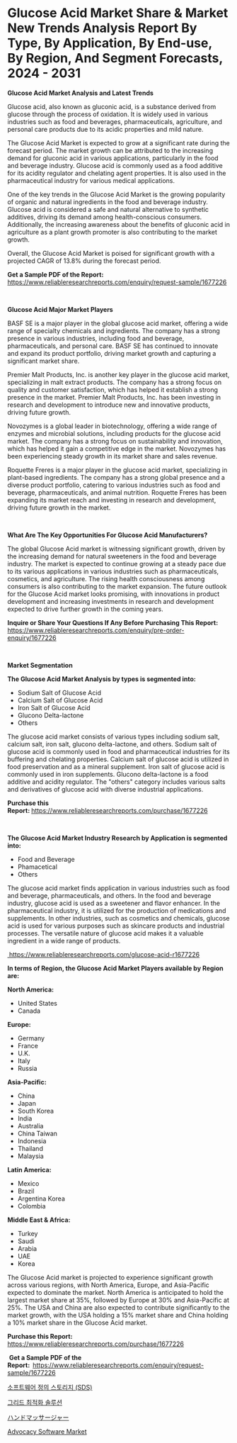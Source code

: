 <p><h1>Glucose Acid Market Share & Market New Trends Analysis Report By Type, By Application, By End-use, By Region, And Segment Forecasts, 2024 - 2031</h1></p><p><strong>Glucose Acid Market Analysis and Latest Trends</strong></p>
<p><p>Glucose acid, also known as gluconic acid, is a substance derived from glucose through the process of oxidation. It is widely used in various industries such as food and beverages, pharmaceuticals, agriculture, and personal care products due to its acidic properties and mild nature.</p><p>The Glucose Acid Market is expected to grow at a significant rate during the forecast period. The market growth can be attributed to the increasing demand for gluconic acid in various applications, particularly in the food and beverage industry. Glucose acid is commonly used as a food additive for its acidity regulator and chelating agent properties. It is also used in the pharmaceutical industry for various medical applications.</p><p>One of the key trends in the Glucose Acid Market is the growing popularity of organic and natural ingredients in the food and beverage industry. Glucose acid is considered a safe and natural alternative to synthetic additives, driving its demand among health-conscious consumers. Additionally, the increasing awareness about the benefits of gluconic acid in agriculture as a plant growth promoter is also contributing to the market growth.</p><p>Overall, the Glucose Acid Market is poised for significant growth with a projected CAGR of 13.8% during the forecast period.</p></p>
<p><strong>Get a Sample PDF of the Report:&nbsp;</strong> <a href="https://www.reliableresearchreports.com/enquiry/request-sample/1677226">https://www.reliableresearchreports.com/enquiry/request-sample/1677226</a></p>
<p>&nbsp;</p>
<p><strong>Glucose Acid Major Market Players</strong></p>
<p><p>BASF SE is a major player in the global glucose acid market, offering a wide range of specialty chemicals and ingredients. The company has a strong presence in various industries, including food and beverage, pharmaceuticals, and personal care. BASF SE has continued to innovate and expand its product portfolio, driving market growth and capturing a significant market share.</p><p>Premier Malt Products, Inc. is another key player in the glucose acid market, specializing in malt extract products. The company has a strong focus on quality and customer satisfaction, which has helped it establish a strong presence in the market. Premier Malt Products, Inc. has been investing in research and development to introduce new and innovative products, driving future growth.</p><p>Novozymes is a global leader in biotechnology, offering a wide range of enzymes and microbial solutions, including products for the glucose acid market. The company has a strong focus on sustainability and innovation, which has helped it gain a competitive edge in the market. Novozymes has been experiencing steady growth in its market share and sales revenue.</p><p>Roquette Freres is a major player in the glucose acid market, specializing in plant-based ingredients. The company has a strong global presence and a diverse product portfolio, catering to various industries such as food and beverage, pharmaceuticals, and animal nutrition. Roquette Freres has been expanding its market reach and investing in research and development, driving future growth in the market.</p></p>
<p>&nbsp;</p>
<p><strong>What Are The Key Opportunities For Glucose Acid Manufacturers?</strong></p>
<p><p>The global Glucose Acid market is witnessing significant growth, driven by the increasing demand for natural sweeteners in the food and beverage industry. The market is expected to continue growing at a steady pace due to its various applications in various industries such as pharmaceuticals, cosmetics, and agriculture. The rising health consciousness among consumers is also contributing to the market expansion. The future outlook for the Glucose Acid market looks promising, with innovations in product development and increasing investments in research and development expected to drive further growth in the coming years.</p></p>
<p><strong>Inquire or Share Your Questions If Any Before Purchasing This Report:</strong> <a href="https://www.reliableresearchreports.com/enquiry/pre-order-enquiry/1677226">https://www.reliableresearchreports.com/enquiry/pre-order-enquiry/1677226</a></p>
<p>&nbsp;</p>
<p><strong>Market Segmentation</strong></p>
<p><strong>The Glucose Acid Market Analysis by types is segmented into:</strong></p>
<p><ul><li>Sodium Salt of Glucose Acid</li><li>Calcium Salt of Glucose Acid</li><li>Iron Salt of Glucose Acid</li><li>Glucono Delta-lactone</li><li>Others</li></ul></p>
<p><p>The glucose acid market consists of various types including sodium salt, calcium salt, iron salt, glucono delta-lactone, and others. Sodium salt of glucose acid is commonly used in food and pharmaceutical industries for its buffering and chelating properties. Calcium salt of glucose acid is utilized in food preservation and as a mineral supplement. Iron salt of glucose acid is commonly used in iron supplements. Glucono delta-lactone is a food additive and acidity regulator. The "others" category includes various salts and derivatives of glucose acid with diverse industrial applications.</p></p>
<p><strong>Purchase this Report:&nbsp;</strong><a href="https://www.reliableresearchreports.com/purchase/1677226">https://www.reliableresearchreports.com/purchase/1677226</a></p>
<p>&nbsp;</p>
<p><strong>The Glucose Acid Market Industry Research by Application is segmented into:</strong></p>
<p><ul><li>Food and Beverage</li><li>Phamacetical</li><li>Others</li></ul></p>
<p><p>The glucose acid market finds application in various industries such as food and beverage, pharmaceuticals, and others. In the food and beverage industry, glucose acid is used as a sweetener and flavor enhancer. In the pharmaceutical industry, it is utilized for the production of medications and supplements. In other industries, such as cosmetics and chemicals, glucose acid is used for various purposes such as skincare products and industrial processes. The versatile nature of glucose acid makes it a valuable ingredient in a wide range of products.</p></p>
<p><a href="https://www.reliableresearchreports.com/glucose-acid-r1677226">&nbsp;https://www.reliableresearchreports.com/glucose-acid-r1677226</a></p>
<p><strong>In terms of Region, the Glucose Acid Market Players available by Region are:</strong></p>
<p>
    <p> <strong> North America: </strong>
        <ul>
            <li>United States</li>
            <li>Canada</li>
        </ul>
        </p> 
    <p> <strong> Europe: </strong>
        <ul>
            <li>Germany</li>
            <li>France</li>
            <li>U.K.</li>
            <li>Italy</li>
            <li>Russia</li>
        </ul>
        </p> 
    <p> <strong> Asia-Pacific: </strong>
        <ul>
            <li>China</li>
            <li>Japan</li>
            <li>South Korea</li>
            <li>India</li>
            <li>Australia</li>
            <li>China Taiwan</li>
            <li>Indonesia</li>
            <li>Thailand</li>
            <li>Malaysia</li>
        </ul>
        </p> 
    <p> <strong> Latin America: </strong>
        <ul>
            <li>Mexico</li>
            <li>Brazil</li>
            <li>Argentina Korea</li>
            <li>Colombia</li>
        </ul>
        </p> 
    <p> <strong> Middle East & Africa: </strong>
        <ul>
            <li>Turkey</li>
            <li>Saudi</li>
            <li>Arabia</li>
            <li>UAE</li>
            <li>Korea</li>
        </ul>
    </p>
    </p>
<p><p>The Glucose Acid market is projected to experience significant growth across various regions, with North America, Europe, and Asia-Pacific expected to dominate the market. North America is anticipated to hold the largest market share at 35%, followed by Europe at 30% and Asia-Pacific at 25%. The USA and China are also expected to contribute significantly to the market growth, with the USA holding a 15% market share and China holding a 10% market share in the Glucose Acid market.</p></p>
<p><strong>Purchase this Report: </strong><a href="https://www.reliableresearchreports.com/purchase/1677226">https://www.reliableresearchreports.com/purchase/1677226</a></p>
<p>&nbsp;<strong>Get a Sample PDF of the Report:&nbsp;&nbsp;</strong><a href="https://www.reliableresearchreports.com/enquiry/request-sample/1677226">https://www.reliableresearchreports.com/enquiry/request-sample/1677226</a></p>
<p><strong></strong></p>
<p><p><a href="https://medium.com/@mdemon69ds7/%EC%86%8C%ED%94%84%ED%8A%B8%EC%9B%A8%EC%96%B4-%EC%A0%95%EC%9D%98-%EC%8A%A4%ED%86%A0%EB%A6%AC%EC%A7%80-sds-%EC%8B%9C%EC%9E%A5-%EC%A1%B0%EC%82%AC-%EB%B3%B4%EA%B3%A0%EC%84%9C-%EA%B7%B8-%EC%97%AD%EC%82%AC-%EB%B0%8F-2024%EB%85%84%EB%B6%80%ED%84%B0-2031%EB%85%84%EA%B9%8C%EC%A7%80%EC%9D%98-%EC%98%88%EC%B8%A1-f10f0bafea97">소프트웨어 정의 스토리지 (SDS)</a></p><p><a href="https://medium.com/@darterriusjenkin/%EA%B7%B8%EB%A6%AC%EB%93%9C-%EC%B5%9C%EC%A0%81%ED%99%94-%EC%86%94%EB%A3%A8%EC%85%98-%EC%8B%9C%EC%9E%A5-%EA%B7%9C%EB%AA%A8-cagr-%ED%8A%B8%EB%A0%8C%EB%93%9C-2024-2030-b69d9d1a448b">그리드 최적화 솔루션</a></p><p><a href="https://medium.com/@grarrity46851/%E3%83%8F%E3%83%B3%E3%83%89%E3%83%9E%E3%83%83%E3%82%B5%E3%83%BC%E3%82%B8%E3%83%A3%E3%83%BC%E5%B8%82%E5%A0%B4%E8%A6%8F%E6%A8%A1%E3%81%A8%E5%B8%82%E5%A0%B4%E3%83%88%E3%83%AC%E3%83%B3%E3%83%89-%E5%AE%8C%E5%85%A8%E3%81%AA%E7%94%A3%E6%A5%AD%E6%A6%82%E8%A6%81-2024%E5%B9%B4%E3%81%8B%E3%82%892031%E5%B9%B4%E3%81%BE%E3%81%A7-3ca4db0da0f2">ハンドマッサージャー</a></p><p><a href="https://github.com/theanastasiyah/Market-Research-Report-List-1/blob/main/advocacy-software-market.md">Advocacy Software Market</a></p></p>
